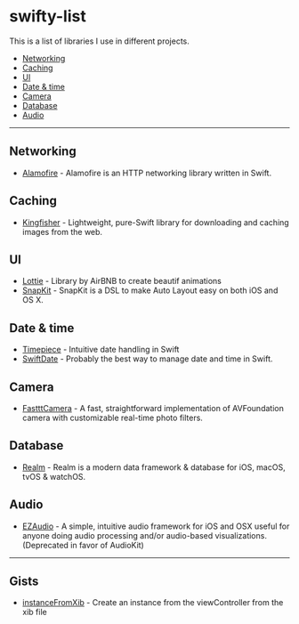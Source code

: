 # swifty-list

This is a list of libraries I use in different projects.

- [Networking](#networking)
- [Caching](#caching)
- [UI](#ui)
- [Date & time](#date-&-time)
- [Camera](#camera)
- [Database](#database)
- [Audio](#audio)

***
## Networking
* [Alamofire](https://github.com/Alamofire/Alamofire) - Alamofire is an HTTP networking library written in Swift.

## Caching
* [Kingfisher](https://github.com/onevcat/Kingfisher) - Lightweight, pure-Swift library for downloading and caching images from the web.

## UI
* [Lottie](https://github.com/airbnb/lottie-ios) - Library by AirBNB to create beautif animations
* [SnapKit](https://github.com/SnapKit/SnapKit) - SnapKit is a DSL to make Auto Layout easy on both iOS and OS X.

## Date & time
* [Timepiece](https://github.com/naoty/Timepiece) - Intuitive date handling in Swift
* [SwiftDate](https://github.com/malcommac/SwiftDate) - Probably the best way to manage date and time in Swift.

## Camera
* [FastttCamera](https://github.com/IFTTT/FastttCamera) - A fast, straightforward implementation of AVFoundation camera with customizable real-time photo filters.

## Database
* [Realm](https://github.com/IFTTT/FastttCamera) - Realm is a modern data framework & database for iOS, macOS, tvOS & watchOS.

## Audio
* [EZAudio](https://github.com/syedhali/EZAudio) - A simple, intuitive audio framework for iOS and OSX useful for anyone doing audio processing and/or audio-based visualizations. (Deprecated in favor of AudioKit)

***
## Gists

* [instanceFromXib](https://gist.github.com/mborsten/d87564de26c954a42c98a61660f334dd) - Create an instance from the viewController from the xib file